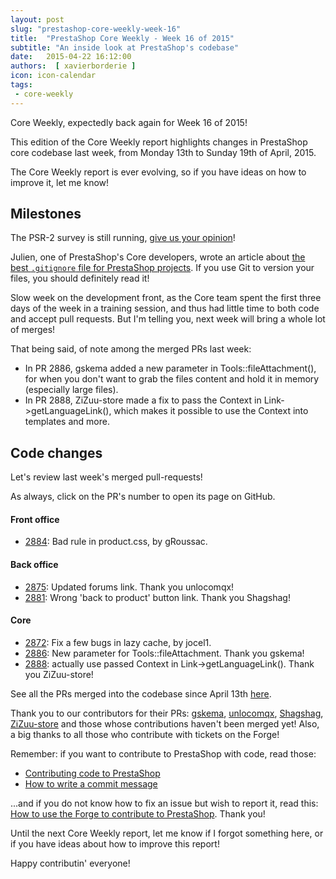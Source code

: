 ```yaml
---
layout: post
slug: "prestashop-core-weekly-week-16"
title:  "PrestaShop Core Weekly - Week 16 of 2015"
subtitle: "An inside look at PrestaShop's codebase"
date:   2015-04-22 16:12:00
authors:  [ xavierborderie ]
icon: icon-calendar
tags:
 - core-weekly
---
```


Core Weekly, expectedly back again for Week 16 of 2015!

This edition of the Core Weekly report highlights changes in PrestaShop core codebase last week, from Monday 13th to Sunday 19th of April, 2015.

The Core Weekly report is ever evolving, so if you have ideas on how to improve it, let me know!

## Milestones

The PSR-2 survey is still running, [give us your opinion](https://www.prestashop.com/forums/topic/434831-psr2-development-norm-for-prestashop/)!

Julien, one of PrestaShop's Core developers, wrote an article about [the best `.gitignore` file for PrestaShop projects](http://build.prestashop.com/howtos/misc/prestashop-perfect-gitignore/). If you use Git to version your files, you should definitely read it!

Slow week on the development front, as the Core team spent the first three days of the week in a training session, and thus had little time to both code and accept pull requests.
But I'm telling you, next week will bring a whole lot of merges!

That being said, of note among the merged PRs last week:

 * In PR 2886, gskema added a new parameter in Tools::fileAttachment(), for when you don't want to grab the files content and hold it in memory (especially large files).
 * In PR 2888, ZiZuu-store made a fix to pass the Context in Link->getLanguageLink(), which makes it possible to use the Context into templates and more.


## Code changes

Let's review last week's merged pull-requests!

As always, click on the PR's number to open its page on GitHub.

 
#### Front office

 * [2884](https://github.com/PrestaShop/PrestaShop/pull/2884): Bad rule in product.css, by gRoussac.
 
#### Back office

 * [2875](https://github.com/PrestaShop/PrestaShop/pull/2875): Updated forums link. Thank you unlocomqx!
 * [2881](https://github.com/PrestaShop/PrestaShop/pull/2881): Wrong 'back to product' button link. Thank you Shagshag!
 
#### Core

 * [2872](https://github.com/PrestaShop/PrestaShop/pull/2872): Fix a few bugs in lazy cache, by jocel1.
 * [2886](https://github.com/PrestaShop/PrestaShop/pull/2886): New parameter for Tools::fileAttachment. Thank you gskema!
 * [2888](https://github.com/PrestaShop/PrestaShop/pull/2888): actually use passed Context in Link->getLanguageLink(). Thank you ZiZuu-store!
 

See all the PRs merged into the codebase since April 13th [here](https://github.com/PrestaShop/PrestaShop/pulls?page=2&pulls_only=true&q=is%3Apr+merged%3A%3E2015-04-13+is%3Aclosed+sort%3Aupdated&utf8=%E2%9C%93).

Thank you to our contributors for their PRs: [gskema](https://github.com/gskema), [unlocomqx](https://github.com/unlocomqx), [Shagshag](https://github.com/Shagshag), [ZiZuu-store](https://github.com/ZiZuu-store) and those whose contributions haven't been merged yet! Also, a big thanks to all those who contribute with tickets on the Forge!

Remember: if you want to contribute to PrestaShop with code, read those:

 * [Contributing code to PrestaShop](http://doc.prestashop.com/display/PS16/Contributing+code+to+PrestaShop)
 * [How to write a commit message](http://doc.prestashop.com/display/PS16/How+to+write+a+commit+message)

...and if you do not know how to fix an issue but wish to report it, read this: [How to use the Forge to contribute to PrestaShop](http://doc.prestashop.com/display/PS16/How+to+use+the+Forge+to+contribute+to+PrestaShop). Thank you!

Until the next Core Weekly report, let me know if I forgot something here, or if you have ideas about how to improve this report!

Happy contributin' everyone!
